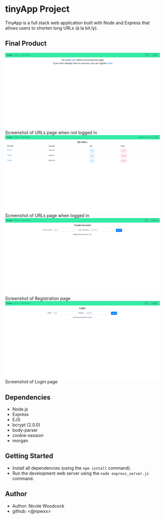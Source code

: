 # tinyApp Project

TinyApp is a full stack web application built with Node and Express that allows users to shorten long URLs (à la bit.ly).

## Final Product

!["Screenshot of URLs page when not logged in"](docs/URL-page-when-not-logged-in.png)
Screenshot of URLs page when not logged in
!["screenshot of URLs page when logged in"](docs/logged-in-URLs-page.png)
Screenshot of URLs page when logged in
!["Screenshot of Registration page"](docs/registration-page.png)
Screenshot of Registration page
!["screenshot of Login page"](docs/login-page.png)
Screenshot of Login page

## Dependencies

- Node.js
- Express
- EJS
- bcrypt (2.0.0)
- body-parser
- cookie-session
- morgan

## Getting Started

- Install all dependencies (using the `npm isntall` command).
- Run the development web server using the `node express_server.js` command.

## Author
- Author: Nicole Woodcock 
- github: <@npwxx>